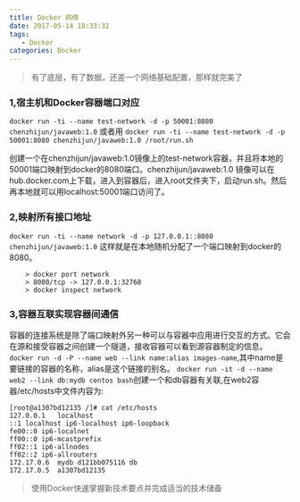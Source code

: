 ```yaml
---
title: Docker 网络
date: 2017-05-14 18:33:32
tags:
   - Docker
categories: Docker
---
```


> 有了底层，有了数据，还差一个网络基础配置，那样就完美了

### 1,宿主机和Docker容器端口对应
`docker run -ti --name test-network -d -p 50001:8080 chenzhijun/javaweb:1.0` 或者用 `docker run -ti --name test-network -d -p 50001:8080 chenzhijun/javaweb:1.0 /root/run.sh`

创建一个在chenzhijun/javaweb:1.0镜像上的test-network容器，并且将本地的50001端口映射到docker的8080端口。chenzhijun/javaweb:1.0 镜像可以在hub.docker.com上下载，进入到容器后，进入root文件夹下，启动run.sh。然后再本地就可以用localhost:50001端口访问了。
<!--more-->
### 2,映射所有接口地址

`docker run -ti --name network -d -p 127.0.0.1::8080 chenzhijun/javaweb:1.0`
这样就是在本地随机分配了一个端口映射到docker的8080。
```
	> docker port network
	> 8080/tcp -> 127.0.0.1:32768
	> docker inspect network
```

### 3,容器互联实现容器间通信
容器的连接系统是除了端口映射外另一种可以与容器中应用进行交互的方式。它会在源和接受容器之间创建一个隧道，接收容器可以看到源容器制定的信息。
`docker run -d -P --name web --link name:alias images-name`,其中name是要链接的容器的名称，alias是这个链接的别名。
`docker run -it -d --name web2 --link db:mydb centos bash`创建一个和db容器有关联,在web2容器/etc/hosts中文件内容为:
```
[root@a1307bd12135 /]# cat /etc/hosts
127.0.0.1	localhost
::1	localhost ip6-localhost ip6-loopback
fe00::0	ip6-localnet
ff00::0	ip6-mcastprefix
ff02::1	ip6-allnodes
ff02::2	ip6-allrouters
172.17.0.6	mydb d121bb075116 db
172.17.0.5	a1307bd12135
```

> 使用Docker快速掌握新技术要点并完成适当的技术储备
